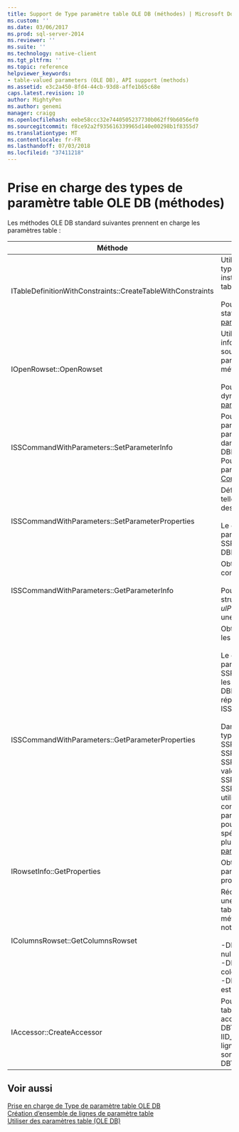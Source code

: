 ```yaml
---
title: Support de Type paramètre table OLE DB (méthodes) | Microsoft Docs
ms.custom: ''
ms.date: 03/06/2017
ms.prod: sql-server-2014
ms.reviewer: ''
ms.suite: ''
ms.technology: native-client
ms.tgt_pltfrm: ''
ms.topic: reference
helpviewer_keywords:
- table-valued parameters (OLE DB), API support (methods)
ms.assetid: e3c2a450-8fd4-44cb-93d8-affe1b65c68e
caps.latest.revision: 10
author: MightyPen
ms.author: genemi
manager: craigg
ms.openlocfilehash: eebe58ccc32e7440505237730b062ff9b6056ef0
ms.sourcegitcommit: f8ce92a2f935616339965d140e00298b1f8355d7
ms.translationtype: MT
ms.contentlocale: fr-FR
ms.lasthandoff: 07/03/2018
ms.locfileid: "37411218"
---
```

# <a name="ole-db-table-valued-parameter-type-support-methods"></a>Prise en charge des types de paramètre table OLE DB (méthodes)
  Les méthodes OLE DB standard suivantes prennent en charge les paramètres table :  
  
|Méthode|Prise en charge des paramètres table|  
|------------|-------------------------------------|  
|ITableDefinitionWithConstraints::CreateTableWithConstraints|Utilisée lorsque vous connaissez les informations de type du paramètre table, et que vous souhaitez instancier un objet d'ensemble de lignes de paramètre table en fonction des informations de type.<br /><br /> Pour plus d’informations, consultez « Scénario statique » dans [création d’ensemble de lignes de paramètres table-Valued](table-valued-parameter-rowset-creation.md).|  
|IOpenRowset::OpenRowset|Utilisée lorsque vous ne connaissez pas les informations de type d'un paramètre table, et que vous souhaitez instancier un objet d'ensemble de lignes de paramètre table en fonction des informations de métadonnées extraites du serveur.<br /><br /> Pour plus d’informations, consultez « Scénario dynamique » dans [création d’ensemble de lignes de paramètres table-Valued](table-valued-parameter-rowset-creation.md).|  
|ISSCommandWithParameters::SetParameterInfo|Pour spécifier un paramètre de commande de paramètre table, le consommateur Spécifie le type du paramètre en tant que « table » ou « DBTYPE_TABLE » dans le *pwszName* membre de la structure DBPARAMBINDINFO. Le *ulParamSize* est défini sur ~ 0. Pour plus d’informations, consultez « Spécification de paramètre table » dans [Executing Commands Containing Table-Valued paramètres](executing-commands-containing-table-valued-parameters.md).|  
|ISSCommandWithParameters::SetParameterProperties|Définit les propriétés spécifiques aux paramètres table, telles que le nom de schéma, le nom de type, l'ordre des colonnes et les colonnes par défaut.<br /><br /> Le consommateur spécifie la position ordinale du paramètre dans le *iOrdinal* de la structure SSPARAMPROPS. Le jeu de propriétés demandé est DBPROPSET_SQLSERVERPARAMETER.|  
|ISSCommandWithParameters::GetParameterInfo|Obtient les types de tous les paramètres d'une commande spécifiée.<br /><br /> Pour les paramètres table, le *wType* champ dans la structure DBPARAMINFO a type DBTYPE_TABLE. Le *ulParamSize* champ sera défini sur ~ 0 pour indiquer une longueur inconnue.|  
|ISSCommandWithParameters::GetParameterProperties|Obtient des informations de type supplémentaires pour les paramètres du type DBTYPE_TABLE.<br /><br /> Le consommateur spécifie la position ordinale du paramètre dans le *iOrdinal* membre de la structure SSPARAMPROPS. Le consommateur peut demander les propriétés dans le jeu de propriétés DBPROPSET_SQLSERVERPARAMETER qui sont répertoriées sous ISSCommandWithParameters::SetParameterProperties.<br /><br /> Dans la mesure où le consommateur ne connaît pas le type de paramètre table, le fournisseur doit définir SSPROP_PARAM_TYPE_TYPENAME, SSPROP_PARAM_TYPE_SCHEMANAME et SSPROP_PARAM_TYPE_CATALOGNAME sur leurs valeurs correctes. Les propriétés restantes, SSPROP_PARAM_TABLE_DEFAULT_COLUMNS et SSPROP_PARAM_TABLE_COLUMN_SORT_ORDER, utilisent leurs valeurs par défaut. Une fois que le consommateur a découvert le nom de type de paramètre table, il utilise IOpenRowset::OpenRowset pour créer une instance de ce paramètre table, en spécifiant le nom du type de paramètre table. Pour plus d’informations, consultez [découverte de Type de paramètre table-Valued](../../database-engine/dev-guide/table-valued-parameter-type-discovery.md).|  
|IRowsetInfo::GetProperties|Obtient les propriétés de l'ensemble de lignes de paramètre table. Le consommateur peut utiliser ces propriétés pour optimiser la configuration des liaisons.|  
|IColumnsRowset::GetColumnsRowset|Récupère les informations de métadonnées relatives une table [!INCLUDE[ssNoVersion](../../includes/ssnoversion-md.md)]. Pour les paramètres table, cette même interface fournit des informations de métadonnées détaillées à propos de chaque colonne, notamment les suivantes :<br /><br /> -DBCOLUMN_FLAGS indique la possibilité de valeur null via le bit DBCOLUMNFLAGS_ISNULLABLE.<br />-DBCOLUMN_ISUNIQUE indique si la colonne est une colonne d’identité.<br />-DBCOLUMN_COMPUTEMODE indique si la colonne est calculée.|  
|IAccessor::CreateAccessor|Pour lier un objet d’ensemble de lignes de paramètre table à un paramètre de commande, vous créez un accesseur avec son *wType* membre a la valeur DBTYPE_TABLE. La structure DBOBJECT contiendra IID_IRowset ou toute autre interface objet ensemble de lignes valide dans le *iid* membre. Les autres champs sont traités de la même façon que DBTYPE_IUNKNOWN.|  
  
## <a name="see-also"></a>Voir aussi  
 [Prise en charge de Type de paramètre table OLE DB](ole-db-table-valued-parameter-type-support.md)   
 [Création d’ensemble de lignes de paramètre table](table-valued-parameter-rowset-creation.md)   
 [Utiliser des paramètres table &#40;OLE DB&#41;](table-valued-parameters-ole-db.md)  
  
  
